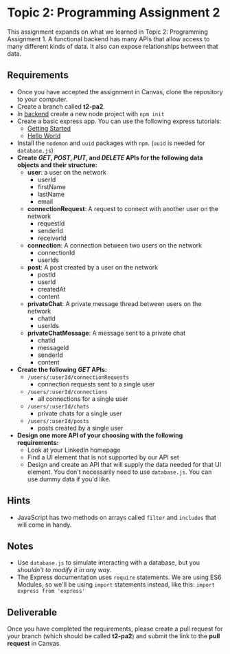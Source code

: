 # Topic 2: Programming Assignment 2

This assignment expands on what we learned in Topic 2: Programming Assignment 1. A functional backend has many APIs that allow access to many different kinds of data. It also can expose relationships between that data.

## Requirements

- Once you have accepted the assignment in Canvas, clone the repository to your computer.
- Create a branch called **t2-pa2**.
- In [backend](../backend) create a new node project with `npm init`
- Create a basic express app. You can use the following express tutorials:
  - [Getting Started](https://expressjs.com/en/starter/installing.html)
  - [Hello World](https://expressjs.com/en/starter/hello-world.html)
- Install the `nodemon` and `uuid` packages with `npm`. (`uuid` is needed for `database.js`)
- **Create _GET_, _POST_, _PUT_, and _DELETE_ APIs for the following data objects and their structure:**
  - **user**: a user on the network
    - userId
    - firstName
    - lastName
    - email
  - **connectionRequest**: A request to connect with another user on the network
    - requestId
    - senderId
    - receiverId
  - **connection**: A connection between two users on the network
    - connectionId
    - userIds
  - **post**: A post created by a user on the network
    - postId
    - userId
    - createdAt
    - content
  - **privateChat**: A private message thread between users on the network
    - chatId
    - userIds
  - **privateChatMessage**: A message sent to a private chat
    - chatId
    - messageId
    - senderId
    - content
- **Create the following _GET_ APIs:**
  - `/users/:userId/connectionRequests`
    - connection requests sent to a single user
  - `/users/:userId/connections`
    - all connections for a single user
  - `/users/:userId/chats`
    - private chats for a single user
  - `/users/:userId/posts`
    - posts created by a single user
- **Design one more API of your choosing with the following requirements:**
  - Look at your LinkedIn homepage
  - Find a UI element that is not supported by our API set
  - Design and create an API that will supply the data needed for that UI element. You don't necessarily need to use `database.js`. You can use dummy data if you'd like.

## Hints

- JavaScript has two methods on arrays called `filter` and `includes` that will come in handy.

## Notes

- Use `database.js` to simulate interacting with a database, but you _shouldn't to modify it in any way_.
- The Express documentation uses `require` statements. We are using ES6 Modules, so we'll be using `import` statements instead, like this: `import express from 'express'`

## Deliverable

Once you have completed the requirements, please create a pull request for your branch (which should be called **t2-pa2**) and submit the link to the **pull request** in Canvas.
